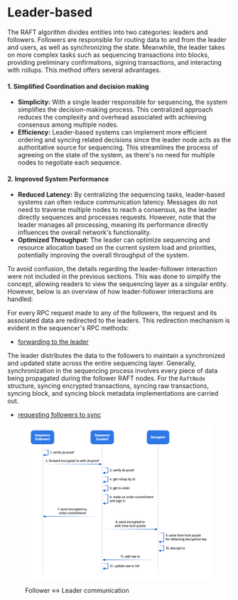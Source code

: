 # Leader-based

The RAFT algorithm divides entities into two categories: leaders and followers. Followers are responsible for routing data to and from the leader and users, as well as synchronizing the state. Meanwhile, the leader takes on more complex tasks such as sequencing transactions into blocks, providing preliminary confirmations, signing transactions, and interacting with rollups. This method offers several advantages.

#### 1. Simplified Coordination and decision making <a href="#simpler-decision-making" id="simpler-decision-making"></a>

* **Simplicity:** With a single leader responsible for sequencing, the system simplifies the decision-making process. This centralized approach reduces the complexity and overhead associated with achieving consensus among multiple nodes.
* **Efficiency:** Leader-based systems can implement more efficient ordering and syncing related decisions  since the leader node acts as the authoritative source for sequencing. This streamlines the process of agreeing on the state of the system, as there's no need for multiple nodes to negotiate each sequence.

#### 2. Improved System Performance

* **Reduced Latency:** By centralizing the sequencing tasks, leader-based systems can often reduce communication latency. Messages do not need to traverse multiple nodes to reach a consensus, as the leader directly sequences and processes requests. However, note that the leader manages all processing, meaning its performance directly influences the overall network's functionality.
* **Optimized Throughput:** The leader can optimize sequencing and resource allocation based on the current system load and priorities, potentially improving the overall throughput of the system.

To avoid confusion, the details regarding the leader-follower interaction were not included in the previous sections. This was done to simplify the concept, allowing readers to view the sequencing layer as a singular entity. However, below is an overview of how leader-follower interactions are handled:

For every RPC request made to any of the followers, the request and its associated data are redirected to the leaders. This redirection mechanism is evident in the sequencer's RPC methods:

* [forwarding to the leader](../code-references.md#forwarding-to-the-leader)

The leader distributes the data to the followers to maintain a synchronized and updated state across the entire sequencing layer. Generally, synchronization in the sequencing process involves every piece of data being propagated during the follower RAFT nodes. For the `RaftNode` structure, syncing encrypted transactions, syncing raw transactions, syncing block, and syncing block metadata implementations are carried out.

* [requesting followers to sync](../code-references.md#request-from-followers-to-sync)

<figure><img src="../../../.gitbook/assets/image (5) (1) (1).png" alt=""><figcaption><p>Follower ↔ Leader communication</p></figcaption></figure>

